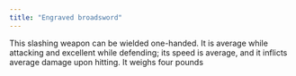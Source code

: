 ```yaml
---
title: "Engraved broadsword"
---
```


This slashing weapon can be wielded one-handed. It is average while
attacking and excellent while defending; its speed is average, and it
inflicts average damage upon hitting. It weighs four pounds